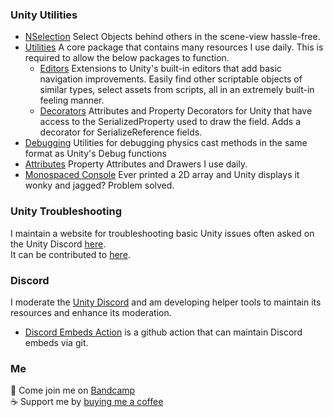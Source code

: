 ### Unity Utilities
- [NSelection](https://github.com/vertxxyz/NSelection)
Select Objects behind others in the scene-view hassle-free.
- [Utilities](https://github.com/vertxxyz/Vertx.Utilities)
A core package that contains many resources I use daily. This is required to allow the below packages to function.
  - [Editors](https://github.com/vertxxyz/Vertx.Editors)
  Extensions to Unity's built-in editors that add basic navigation improvements. Easily find other scriptable objects of similar types, select assets from scripts, all in an extremely built-in feeling manner.
  - [Decorators](https://github.com/vertxxyz/Vertx.Decorators)
  Attributes and Property Decorators for Unity that have access to the SerializedProperty used to draw the field. Adds a decorator for SerializeReference fields.
- [Debugging](https://github.com/vertxxyz/Vertx.Debugging)
Utilities for debugging physics cast methods in the same format as Unity's Debug functions
- [Attributes](https://github.com/vertxxyz/Vertx.Attributes)
Property Attributes and Drawers I use daily.
- [Monospaced Console](https://github.com/vertxxyz/Monospaced-Console)
Ever printed a 2D array and Unity displays it wonky and jagged? Problem solved.


### Unity Troubleshooting
I maintain a website for troubleshooting basic Unity issues often asked on the Unity Discord [here](https://help.vertx.xyz).  
It can be contributed to [here](https://github.com/vertxxyz/help.vertx.xyz).  

### Discord
I moderate the [Unity Discord](https://discord.gg/unity) and am developing helper tools to maintain its resources and enhance its moderation.  
- [Discord Embeds Action](https://github.com/vertxxyz/discord-embeds-action) is a github action that can maintain Discord embeds via git.

### Me
🎵 Come join me on [Bandcamp](https://bandcamp.com/vertx)  
☕ Support me by [buying me a coffee](https://ko-fi.com/vertx)  
